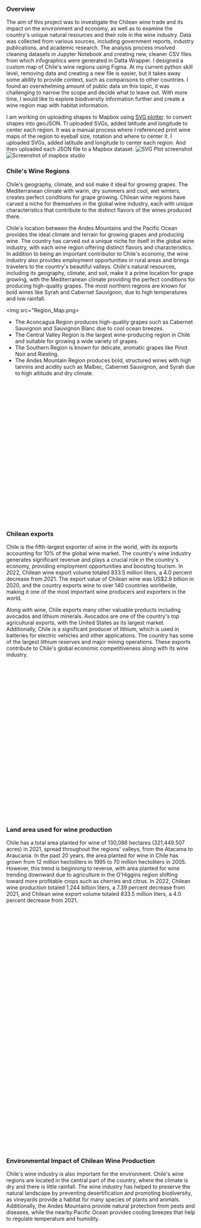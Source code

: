 ### Overview 
The aim of this project was to investigate the Chilean wine trade and its impact on the environment and economy, as well as to examine the country's unique natural resources and their role in the wine industry. Data was collected from various sources, including government reports, industry publications, and academic research. The analysis process involved cleaning datasets in Jupyter Notebook and creating new, cleaner CSV files from which infographics were generated in Datta Wrapper. I designed a custom map of Chile's wine regions using Figma. At my current python skill level, removing data and creating a new file is easier, but it takes away some ability to provide context, such as comparisons to other countries. I found an overwhelming amount of public data on this topic, it was challenging to narrow the scope and decide what to leave out. With more time, I would like to explore biodiversity information further and create a wine region map with habitat information. 

I am working on uploading shapes to Mapbox using [SVG plotter](https://atticus.dev/svg-plotter/demo/). to convert shapes into geoJSON. TI uploaded SVGs, added latitude and longitude to center each region. It was a manual process where I referenced print wine maps of the region to eyeball size, rotation and where to center it. 
I uploaded SVGs, added latitude and longitude to center each region. And then uploaded each JSON file to a Mapbox dataset.
![SVG Plot screenshot](svg-plot.png)
![Screenshot of mapbox studio](mapbox-studio.png)

### Chile's Wine Regions
Chile's geography, climate, and soil make it ideal for growing grapes. The Mediterranean climate with warm, dry summers and cool, wet winters, creates perfect conditions for grape growing. Chilean wine regions have carved a niche for themselves in the global wine industry, each with unique characteristics that contribute to the distinct flavors of the wines produced there.

Chile's location between the Andes Mountains and the Pacific Ocean provides the ideal climate and terrain for growing grapes and producing wine. The country has carved out a unique niche for itself in the global wine industry, with each wine region offering distinct flavors and characteristics. In addition to being an important contributor to Chile's economy, the wine industry also provides employment opportunities in rural areas and brings travelers to the country's beautiful valleys. Chile's natural resources, including its geography, climate, and soil, make it a prime location for grape growing, with the Mediterranean climate providing the perfect conditions for producing high-quality grapes.
The most northern regions are  known for bold wines like Syrah and Cabernet Sauvignon, due to high temperatures and low rainfall.

<img src="Region_Map.png>

- The Aconcagua Region produces high-quality grapes such as Cabernet Sauvignon and Sauvignon Blanc due to cool ocean breezes.
- The Central Valley Region is the largest wine-producing region in Chile and suitable for growing a wide variety of grapes.
- The Southern Region is known for delicate, aromatic grapes like Pinot Noir and Riesling. 
- The Andes Mountain Region produces bold, structured wines with high tannins and acidity such as Malbec, Cabernet Sauvignon, and Syrah due to high altitude and dry climate.

<div style="min-height:371px"><script type="text/javascript" defer src="https://datawrapper.dwcdn.net/TFcCo/embed.js?v=1" charset="utf-8"></script><noscript><img src="https://datawrapper.dwcdn.net/TFcCo/full.png" alt="" /></noscript></div>

### Chilean exports
Chile is the fifth-largest exporter of wine in the world, with its exports accounting for 10% of the global wine market. The country's wine industry generates significant revenue and plays a crucial role in the country's economy, providing employment opportunities and boosting tourism. In 2022, Chilean wine export volume totaled 833.5 million liters, a 4.0 percent decrease from 2021. The export value of Chilean wine was US$2.9 billion in 2020, and the country exports wine to over 140 countries worldwide, making it one of the most important wine producers and exporters in the world.

Along with wine, Chile exports many other valuable products including avocados and lithium minerals. Avocados are one of the country's top agricultural exports, with the United States as its largest market. Additionally, Chile is a significant producer of lithium, which is used in batteries for electric vehicles and other applications. The country has some of the largest lithium reserves and major mining operations. These exports contribute to Chile's global economic competitiveness along with its wine industry.


<div style="min-height:409px"><script type="text/javascript" defer src="https://datawrapper.dwcdn.net/pkxGj/embed.js?v=4" charset="utf-8"></script><noscript><img src="https://datawrapper.dwcdn.net/pkxGj/full.png" alt="" /></noscript></div>


### Land area used for wine production
Chile has a total area planted for wine of 130,086 hectares (321,449.507 acres) in 2021, spread throughout the regions' valleys, from the Atacama to Araucania. In the past 20 years, the area planted for wine in Chile has grown from 12 million hectoliters in 1995 to 70 million hectoliters in 2005. However, this trend is beginning to reverse, with area planted for wine trending downward due to agriculture in the O'Higgins region shifting toward more profitable crops such as cherries and citrus. In 2022, Chilean wine production totaled 1.244 billion liters, a 7.39 percent decrease from 2021, and Chilean wine export volume totaled 833.5 million liters, a 4.0 percent decrease from 2021.

<div style="min-height:636px"><script type="text/javascript" defer src="https://datawrapper.dwcdn.net/RLdae/embed.js?v=5" charset="utf-8"></script><noscript><img src="https://datawrapper.dwcdn.net/RLdae/full.png" alt="" /></noscript></div>


### Environmental Impact of Chilean Wine Production
Chile's wine industry is also important for the environment. Chile's wine regions are located in the central part of the country, where the climate is dry and there is little rainfall. The wine industry has helped to preserve the natural landscape by preventing desertification and promoting biodiversity, as vineyards provide a habitat for many species of plants and animals. Additionally, the Andes Mountains provide natural protection from pests and diseases, while the nearby Pacific Ocean provides cooling breezes that help to regulate temperature and humidity.

